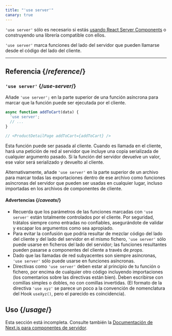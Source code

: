 ```yaml
---
title: "'use server'"
canary: true
---
```


<Canary>

`'use server'` sólo es necesario si estás [usando React Server Components](/learn/start-a-new-react-project#bleeding-edge-react-frameworks) o construyendo una librería compatible con ellos.

</Canary>

<Intro>

`'use server'` marca funciones del lado del servidor que pueden llamarse desde el código del lado del cliente.

</Intro>

<InlineToc />

---

## Referencia {/*reference*/}

### `'use server'` {/*use-server*/}

Añade `'use server';` en la parte superior de una función asíncrona para marcar que la función puede ser ejecutada por el cliente.

```js
async function addToCart(data) {
  'use server';
  // ...
}

// <ProductDetailPage addToCart={addToCart} />
```

Esta función puede ser pasada al cliente. Cuando es llamada en el cliente, hará una petición de red al servidor que incluye una copia serializada de cualquier argumento pasado. Si la función del servidor devuelve un valor, ese valor será serializado y devuelto al cliente.

Alternativamente, añade `'use server'` en la parte superior de un archivo para marcar todas las exportaciones dentro de ese archivo como funciones asíncronas del servidor que pueden ser usadas en cualquier lugar, incluso importadas en los archivos de componentes de cliente.

#### Advertencias {/*caveats*/}

* Recuerda que los parámetros de las funciones marcadas con `'use server'` están totalmente controlados por el cliente. Por seguridad, trátalos siempre como entradas no confiables, asegurándote de validar y escapar los argumentos como sea apropiado.
* Para evitar la confusión que podría resultar de mezclar código del lado del cliente y del lado del servidor en el mismo fichero, `'use server'` sólo puede usarse en ficheros del lado del servidor; las funciones resultantes pueden pasarse a componentes del cliente a través de _props_.
* Dado que las llamadas de red subyacentes son siempre asíncronas, `'use server'` sólo puede usarse en funciones asíncronas.
* Directivas como `'use server'` deben estar al principio de tu función o fichero, por encima de cualquier otro código incluyendo importaciones (los comentarios sobre las directivas están bien). Deben escribirse con comillas simples o dobles, no con comillas invertidas. (El formato de la directiva `'use xyz'` se parece un poco a la convención de nomenclatura del Hook `useXyz()`, pero el parecido es coincidencia).

## Uso {/*usage*/}

<Wip>

Esta sección está incompleta. Consulte también la [Documentación de Next.js para componentes de servidor](https://beta.nextjs.org/docs/rendering/server-and-client-components).

</Wip>
